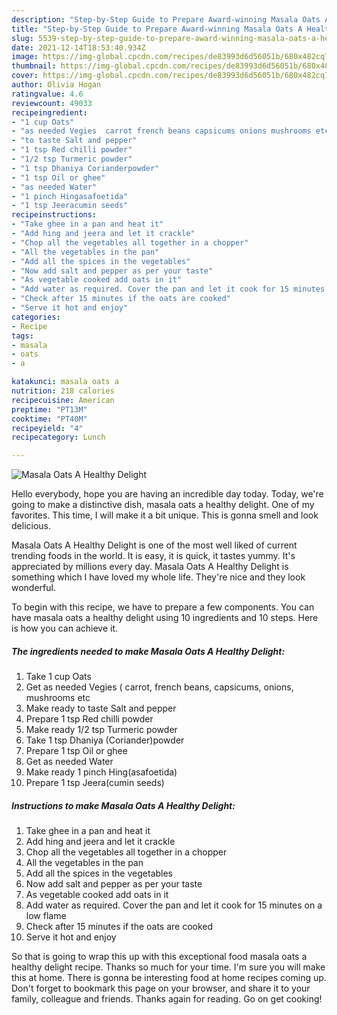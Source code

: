 ```yaml
---
description: "Step-by-Step Guide to Prepare Award-winning Masala Oats A Healthy Delight"
title: "Step-by-Step Guide to Prepare Award-winning Masala Oats A Healthy Delight"
slug: 5539-step-by-step-guide-to-prepare-award-winning-masala-oats-a-healthy-delight
date: 2021-12-14T18:53:40.934Z
image: https://img-global.cpcdn.com/recipes/de83993d6d56051b/680x482cq70/masala-oats-a-healthy-delight-recipe-main-photo.jpg
thumbnail: https://img-global.cpcdn.com/recipes/de83993d6d56051b/680x482cq70/masala-oats-a-healthy-delight-recipe-main-photo.jpg
cover: https://img-global.cpcdn.com/recipes/de83993d6d56051b/680x482cq70/masala-oats-a-healthy-delight-recipe-main-photo.jpg
author: Olivia Hogan
ratingvalue: 4.6
reviewcount: 49033
recipeingredient:
- "1 cup Oats"
- "as needed Vegies  carrot french beans capsicums onions mushrooms etc"
- "to taste Salt and pepper"
- "1 tsp Red chilli powder"
- "1/2 tsp Turmeric powder"
- "1 tsp Dhaniya Corianderpowder"
- "1 tsp Oil or ghee"
- "as needed Water"
- "1 pinch Hingasafoetida"
- "1 tsp Jeeracumin seeds"
recipeinstructions:
- "Take ghee in a pan and heat it"
- "Add hing and jeera and let it crackle"
- "Chop all the vegetables all together in a chopper"
- "All the vegetables in the pan"
- "Add all the spices in the vegetables"
- "Now add salt and pepper as per your taste"
- "As vegetable cooked add oats in it"
- "Add water as required. Cover the pan and let it cook for 15 minutes on a low flame"
- "Check after 15 minutes if the oats are cooked"
- "Serve it hot and enjoy"
categories:
- Recipe
tags:
- masala
- oats
- a

katakunci: masala oats a 
nutrition: 218 calories
recipecuisine: American
preptime: "PT13M"
cooktime: "PT40M"
recipeyield: "4"
recipecategory: Lunch

---
```



![Masala Oats A Healthy Delight](https://img-global.cpcdn.com/recipes/de83993d6d56051b/680x482cq70/masala-oats-a-healthy-delight-recipe-main-photo.jpg)

Hello everybody, hope you are having an incredible day today. Today, we're going to make a distinctive dish, masala oats a healthy delight. One of my favorites. This time, I will make it a bit unique. This is gonna smell and look delicious.



Masala Oats A Healthy Delight is one of the most well liked of current trending foods in the world. It is easy, it is quick, it tastes yummy. It's appreciated by millions every day. Masala Oats A Healthy Delight is something which I have loved my whole life. They're nice and they look wonderful.


To begin with this recipe, we have to prepare a few components. You can have masala oats a healthy delight using 10 ingredients and 10 steps. Here is how you can achieve it.

<!--inarticleads1-->

##### The ingredients needed to make Masala Oats A Healthy Delight:

1. Take 1 cup Oats
1. Get as needed Vegies ( carrot, french beans, capsicums, onions, mushrooms etc
1. Make ready to taste Salt and pepper
1. Prepare 1 tsp Red chilli powder
1. Make ready 1/2 tsp Turmeric powder
1. Take 1 tsp Dhaniya (Coriander)powder
1. Prepare 1 tsp Oil or ghee
1. Get as needed Water
1. Make ready 1 pinch Hing(asafoetida)
1. Prepare 1 tsp Jeera(cumin seeds)




<!--inarticleads2-->

##### Instructions to make Masala Oats A Healthy Delight:

1. Take ghee in a pan and heat it
1. Add hing and jeera and let it crackle
1. Chop all the vegetables all together in a chopper
1. All the vegetables in the pan
1. Add all the spices in the vegetables
1. Now add salt and pepper as per your taste
1. As vegetable cooked add oats in it
1. Add water as required. Cover the pan and let it cook for 15 minutes on a low flame
1. Check after 15 minutes if the oats are cooked
1. Serve it hot and enjoy




So that is going to wrap this up with this exceptional food masala oats a healthy delight recipe. Thanks so much for your time. I'm sure you will make this at home. There is gonna be interesting food at home recipes coming up. Don't forget to bookmark this page on your browser, and share it to your family, colleague and friends. Thanks again for reading. Go on get cooking!
